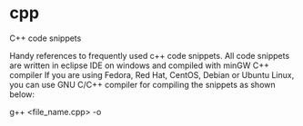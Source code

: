 # cpp
C++ code snippets

Handy references to frequently used c++ code snippets. 
All code snippets are written in eclipse IDE on windows and compiled with minGW C++ compiler
If you are using Fedora, Red Hat, CentOS, Debian or Ubuntu Linux, you can use GNU C/C++ compiler 
for compiling the snippets as shown below:

g++ <file_name.cpp> -o <executable>



